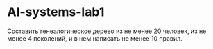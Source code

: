 # AI-systems-lab1

Составить генеалогическое дерево из не менее 20 человек, из не менее 4 поколений, и в нем написать не менее 10 правил.
